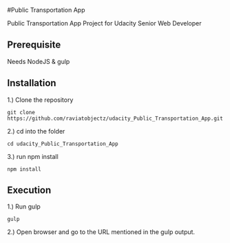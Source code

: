 #Public Transportation App

Public Transportation App Project for Udacity Senior Web Developer

## Prerequisite

Needs NodeJS & gulp

## Installation

1.) Clone the repository

    git clone https://github.com/raviatobjectz/udacity_Public_Transportation_App.git

2.) cd into the folder

    cd udacity_Public_Transportation_App

3.) run npm install

    npm install

## Execution

1.) Run gulp

    gulp

2.) Open browser and go to the URL mentioned in the gulp output.
